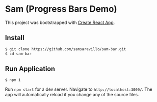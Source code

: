 # Sam (Progress Bars Demo)

This project was bootstrapped with [Create React App](https://github.com/facebook/create-react-app).

## Install

```bash
$ git clone https://github.com/samsaravillo/sam-bar.git
$ cd sam-bar
```

## Run Application
```bash
$ npm i
```

Run `npm start` for a dev server. Navigate to `http://localhost:3000/`. 
The app will automatically reload if you change any of the source files.

